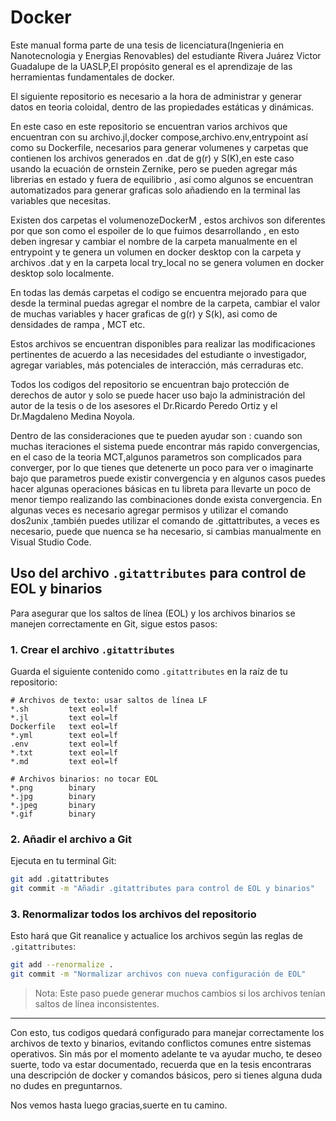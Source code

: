 # Docker
Este manual forma parte de una tesis de licenciatura(Ingenieria en Nanotecnologia y Energias Renovables) del estudiante Rivera Juárez Victor Guadalupe de la UASLP,El propósito general es el aprendizaje de las herramientas fundamentales de docker.

El siguiente repositorio es necesario a la hora de administrar y generar datos en teoria coloidal, dentro de las propiedades estáticas y dinámicas.

En este caso en este repositorio se encuentran varios archivos que encuentran con su archivo.jl,docker compose,archivo.env,entrypoint así como su Dockerfile, necesarios para generar volumenes y carpetas que contienen los archivos generados en .dat de  g(r) y S(K),en este caso usando la ecuación de ornstein Zernike, pero se pueden agregar más librerias en estado y fuera de equilibrio , así como algunos se encuentran automatizados para generar graficas solo añadiendo en la terminal las variables que necesitas.

Existen dos carpetas  el volumenozeDockerM , estos archivos son diferentes por que son como el espoiler de lo que fuimos desarrollando , en esto deben ingresar y cambiar el nombre de la carpeta manualmente en el entrypoint y te genera un volumen en docker desktop  con la carpeta  y archivos .dat y en la carpeta local try_local no se genera volumen en docker desktop solo localmente.

En todas las demás carpetas el codigo se encuentra mejorado para que desde la terminal puedas agregar el nombre de la carpeta, cambiar el valor de muchas variables y hacer graficas de g(r) y S(k), asi como de densidades de rampa , MCT etc.

Estos archivos se encuentran disponibles para realizar las modificaciones pertinentes de acuerdo a las necesidades del estudiante o investigador, agregar variables, más potenciales de interacción, más cerraduras etc.

Todos los codigos del repositorio se encuentran bajo protección de derechos de autor y solo se puede hacer uso bajo la administración del autor de la tesis o de los asesores el Dr.Ricardo Peredo Ortiz y el Dr.Magdaleno Medina Noyola.

Dentro de las consideraciones que te pueden ayudar son : cuando son muchas iteraciones el sistema puede encontrar más rapido convergencias, en el caso de la teoria MCT,algunos parametros son complicados para converger, por lo que tienes que detenerte un poco para ver o imaginarte bajo que parametros puede existir convergencia y en algunos casos puedes hacer algunas operaciones básicas en tu libreta para llevarte un poco de menor tiempo realizando las  combinaciones donde exista convergencia.
En algunas veces es necesario agregar permisos y utilizar el comando  dos2unix ,también puedes utilizar el comando de .gittattributes, a veces es necesario, puede que nuenca se ha necesario, si cambias manualmente en Visual Studio Code.

##  Uso del archivo `.gitattributes` para control de EOL y binarios

Para asegurar que los saltos de línea (EOL) y los archivos binarios se manejen correctamente en Git, sigue estos pasos:

### 1. Crear el archivo `.gitattributes`

Guarda el siguiente contenido como `.gitattributes` en la raíz de tu repositorio:

```gitattributes
# Archivos de texto: usar saltos de línea LF
*.sh         text eol=lf
*.jl         text eol=lf
Dockerfile   text eol=lf
*.yml        text eol=lf
.env         text eol=lf
*.txt        text eol=lf
*.md         text eol=lf

# Archivos binarios: no tocar EOL
*.png        binary
*.jpg        binary
*.jpeg       binary
*.gif        binary
```

### 2. Añadir el archivo a Git

Ejecuta en tu terminal Git:

```bash
git add .gitattributes
git commit -m "Añadir .gitattributes para control de EOL y binarios"
```

### 3. Renormalizar todos los archivos del repositorio

Esto hará que Git reanalice y actualice los archivos según las reglas de `.gitattributes`:

```bash
git add --renormalize .
git commit -m "Normalizar archivos con nueva configuración de EOL"
```

>  Nota: Este paso puede generar muchos cambios si los archivos tenían saltos de línea inconsistentes.

---

Con esto, tus codigos quedará configurado para manejar correctamente los archivos de texto y binarios, evitando conflictos comunes entre sistemas operativos.
Sin más por el momento adelante te va ayudar mucho, te deseo suerte, todo va estar documentado, recuerda que en la tesis encontraras una descripción de docker y comandos básicos, pero si  tienes alguna duda no dudes en preguntarnos.

Nos vemos hasta luego gracias,suerte en tu camino.


